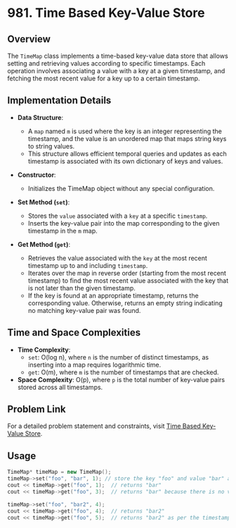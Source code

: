 # 981. Time Based Key-Value Store

## Overview
The `TimeMap` class implements a time-based key-value data store that allows setting and retrieving values according to specific timestamps. Each operation involves associating a value with a key at a given timestamp, and fetching the most recent value for a key up to a certain timestamp.

## Implementation Details
- **Data Structure**:
  - A `map` named `m` is used where the key is an integer representing the timestamp, and the value is an unordered map that maps string keys to string values.
  - This structure allows efficient temporal queries and updates as each timestamp is associated with its own dictionary of keys and values.

- **Constructor**:
  - Initializes the TimeMap object without any special configuration.

- **Set Method (`set`)**:
  - Stores the `value` associated with a `key` at a specific `timestamp`.
  - Inserts the key-value pair into the map corresponding to the given timestamp in the `m` map.

- **Get Method (`get`)**:
  - Retrieves the value associated with the `key` at the most recent timestamp up to and including `timestamp`.
  - Iterates over the map in reverse order (starting from the most recent timestamp) to find the most recent value associated with the key that is not later than the given timestamp.
  - If the key is found at an appropriate timestamp, returns the corresponding value. Otherwise, returns an empty string indicating no matching key-value pair was found.

## Time and Space Complexities
- **Time Complexity**:
  - `set`: O(log n), where `n` is the number of distinct timestamps, as inserting into a map requires logarithmic time.
  - `get`: O(m), where `m` is the number of timestamps that are checked.
- **Space Complexity**: O(p), where `p` is the total number of key-value pairs stored across all timestamps.

## Problem Link
For a detailed problem statement and constraints, visit [Time Based Key-Value Store](https://leetcode.com/problems/time-based-key-value-store/).

## Usage
```cpp
TimeMap* timeMap = new TimeMap();
timeMap->set("foo", "bar", 1); // store the key "foo" and value "bar" along with timestamp = 1
cout << timeMap->get("foo", 1);  // returns "bar"
cout << timeMap->get("foo", 3);  // returns "bar" because there is no value corresponding to "foo" at timestamp 3, and 1 is the closest timestamp less than or equal to 3

timeMap->set("foo", "bar2", 4);
cout << timeMap->get("foo", 4);  // returns "bar2"
cout << timeMap->get("foo", 5);  // returns "bar2" as per the timestamp 4 which is the nearest to 5
